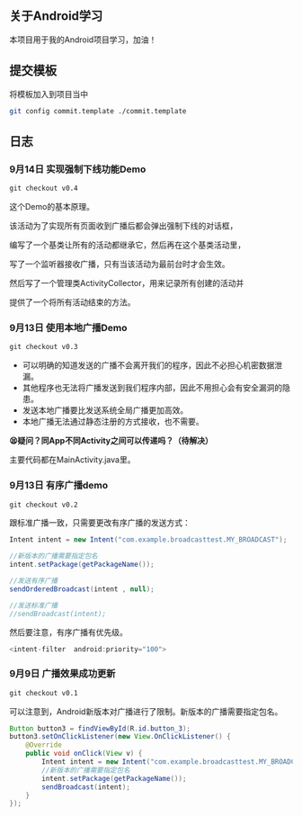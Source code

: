 ## 关于Android学习

本项目用于我的Android项目学习，加油！



## 提交模板

将模板加入到项目当中

```bash
git config commit.template ./commit.template
```



## 日志

### 9月14日 实现强制下线功能Demo

```xml
git checkout v0.4
```

这个Demo的基本原理。

该活动为了实现所有页面收到广播后都会弹出强制下线的对话框，

编写了一个基类让所有的活动都继承它，然后再在这个基类活动里，

写了一个监听器接收广播，只有当该活动为最前台时才会生效。

然后写了一个管理类ActivityCollector，用来记录所有创建的活动并

提供了一个将所有活动结束的方法。



### 9月13日 使用本地广播Demo

```xml
git checkout v0.3
```

- 可以明确的知道发送的广播不会离开我们的程序，因此不必担心机密数据泄漏。
- 其他程序也无法将广播发送到我们程序内部，因此不用担心会有安全漏洞的隐患。
- 发送本地广播要比发送系统全局广播更加高效。
- 本地广播无法通过静态注册的方式接收，也不需要。

**😫疑问？同App不同Activity之间可以传递吗？（待解决）**

主要代码都在MainActivity.java里。



### 9月13日 有序广播demo

```xml
git checkout v0.2
```

跟标准广播一致，只需要更改有序广播的发送方式：

```java
Intent intent = new Intent("com.example.broadcasttest.MY_BROADCAST");

//新版本的广播需要指定包名
intent.setPackage(getPackageName());

//发送有序广播
sendOrderedBroadcast(intent , null);

//发送标准广播
//sendBroadcast(intent);
```



然后要注意，有序广播有优先级。

```java
<intent-filter  android:priority="100">
```



### 9月9日 广播效果成功更新

```xml
git checkout v0.1
```

可以注意到，Android新版本对广播进行了限制。新版本的广播需要指定包名。

```java
Button button3 = findViewById(R.id.button_3);
button3.setOnClickListener(new View.OnClickListener() {
    @Override
    public void onClick(View v) {
        Intent intent = new Intent("com.example.broadcasttest.MY_BROADCAST");
        //新版本的广播需要指定包名
        intent.setPackage(getPackageName());
        sendBroadcast(intent);
    }
});
```



